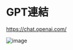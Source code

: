 # GPT連結
https://chat.openai.com/

![image](https://github.com/His-Lin/ITEE2024/assets/144580635/894b4efb-5b2c-4faa-927a-d905460f4908)
